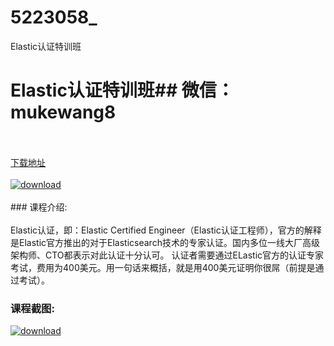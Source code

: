 # 5223058_
Elastic认证特训班
# Elastic认证特训班## 微信：mukewang8
<br/></br>[下载地址](http://www.36tz.cn/article/5223058 "下载地址")
<br/></br>[![download](http://36tz.cn/muke_img/2022_03_1-8.png "下载地址")](http://www.36tz.cn/article/5223058 "下载地址")
<br/></br>### 课程介绍:<br/></br>Elastic认证，即：Elastic Certified Engineer（Elastic认证工程师），官方的解释是Elastic官方推出的对于Elasticsearch技术的专家认证。国内多位一线大厂高级架构师、CTO都表示对此认证十分认可。
认证者需要通过ELastic官方的认证专家考试，费用为400美元。用一句话来概括，就是用400美元证明你很屌（前提是通过考试）。

### 课程截图:
[![download](http://36tz.cn/muke_img/2022_03_2-4.png "下载地址")](http://www.36tz.cn/article/5223058 "下载地址")
